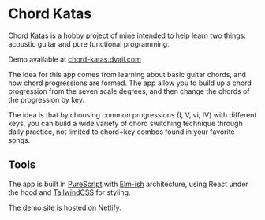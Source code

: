 # Chord Katas

Chord [Katas](https://en.wikipedia.org/wiki/Kata_(programming)) is a hobby project of mine intended to
help learn two things: acoustic guitar and pure functional programming.

Demo available at [chord-katas.dvail.com](chord-katas.dvail.com)

The idea for this app comes from learning about basic guitar chords, and how chord progressions are formed. The app
allow you to build up a chord progression from the seven scale degrees, and then change the chords of the progression
by key.

The idea is that by choosing common progressions (I, V, vi, IV) with different keys, you can build a wide variety of chord switching
technique through daily practice, not limited to chord+key combos found in your favorite songs.

## Tools

The app is built in [PureScript](https://www.purescript.org/) with [Elm-ish](https://github.com/collegevine/purescript-elmish) 
architecture, using React under the hood and [TailwindCSS](https://tailwindcss.com/) for styling.

The demo site is hosted on [Netlify](https://www.netlify.com/).
